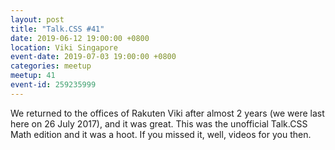 ```yaml
---
layout: post
title: "Talk.CSS #41"
date: 2019-06-12 19:00:00 +0800
location: Viki Singapore
event-date: 2019-07-03 19:00:00 +0800
categories: meetup
meetup: 41
event-id: 259235999
---
```

We returned to the offices of Rakuten Viki after almost 2 years (we were last here on 26 July 2017), and it was great. This was the unofficial Talk.CSS Math edition and it was a hoot. If you missed it, well, videos for you then. 